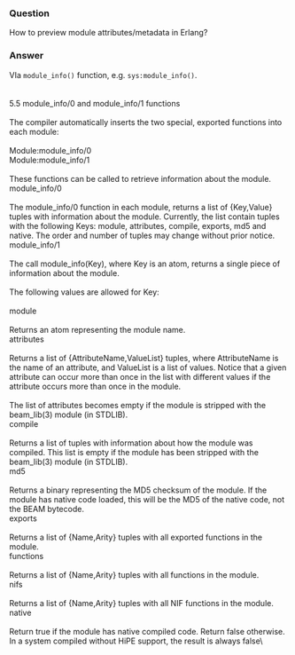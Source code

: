 ### Question
How to preview module attributes/metadata in Erlang?


### Answer
VIa `module_info()` function, e.g. `sys:module_info()`.\
\
\
5.5 module\_info/0 and module\_info/1 functions\
\
The compiler automatically inserts the two special, exported functions
into each module:\
\
Module:module\_info/0\
Module:module\_info/1\
\
These functions can be called to retrieve information about the module.\
module\_info/0\
\
The module\_info/0 function in each module, returns a list of
{Key,Value} tuples with information about the module. Currently, the
list contain tuples with the following Keys: module, attributes,
compile, exports, md5 and native. The order and number of tuples may
change without prior notice.\
module\_info/1\
\
The call module\_info(Key), where Key is an atom, returns a single piece
of information about the module.\
\
The following values are allowed for Key:\
\
module\
\
Returns an atom representing the module name.\
attributes\
\
Returns a list of {AttributeName,ValueList} tuples, where AttributeName
is the name of an attribute, and ValueList is a list of values. Notice
that a given attribute can occur more than once in the list with
different values if the attribute occurs more than once in the module.\
\
The list of attributes becomes empty if the module is stripped with the
beam\_lib(3) module (in STDLIB).\
compile\
\
Returns a list of tuples with information about how the module was
compiled. This list is empty if the module has been stripped with the
beam\_lib(3) module (in STDLIB).\
md5\
\
Returns a binary representing the MD5 checksum of the module. If the
module has native code loaded, this will be the MD5 of the native code,
not the BEAM bytecode.\
exports\
\
Returns a list of {Name,Arity} tuples with all exported functions in the
module.\
functions\
\
Returns a list of {Name,Arity} tuples with all functions in the module.\
nifs\
\
Returns a list of {Name,Arity} tuples with all NIF functions in the
module.\
native\
\
Return true if the module has native compiled code. Return false
otherwise. In a system compiled without HiPE support, the result is
always false\


